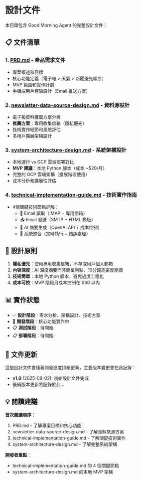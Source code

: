 # 設計文件

本目錄包含 Good Morning Agent 的完整設計文件：

## 📋 文件清單

### 1. [PRD.md](./PRD.md) - 產品需求文件
- 專案概述和目標
- 核心功能定義（電子報 > 天氣 > 新聞優先順序）
- MVP 範圍和實作計劃
- 手機端用戶體驗設計（Email 推送方案）

### 2. [newsletter-data-source-design.md](./newsletter-data-source-design.md) - 資料源設計
- 電子報資料獲取方案分析
- **推薦方案**：專用收集信箱（隱私優先）
- 技術實作細節和風險評估
- 多用戶擴展架構設計

### 3. [system-architecture-design.md](./system-architecture-design.md) - 系統架構設計
- 本地運行 vs GCP 雲端部署對比
- **MVP 建議**：本地 Python 腳本（成本 ~$20/月）
- 完整的 GCP 雲端架構（擴展階段使用）
- 成本分析和擴展性評估

### 4. [technical-implementation-guide.md](./technical-implementation-guide.md) - 技術實作指南
- 4個關鍵技術節點詳解：
  - 📧 Email 讀取（IMAP + 專用信箱）
  - 📤 Email 發送（SMTP + HTML 模板）
  - 🤖 AI 摘要生成（OpenAI API + 成本控制）
  - 🔄 系統整合（定時執行 + 錯誤處理）

## 🎯 設計原則

1. **隱私優先**：使用專用收集信箱，不存取用戶個人郵箱
2. **內容深度**：AI 深度摘要而非簡單列點，10分鐘高密度閱讀
3. **技術簡單**：本地 Python 腳本，避免過度工程化
4. **成本可控**：MVP 階段月成本控制在 $40 以內

## 📊 實作狀態

- ✅ **設計階段**：需求分析、架構設計、技術方案
- 🚧 **開發階段**：核心功能實作中
- 📋 **測試階段**：待開始
- 📋 **部署階段**：待開始

## 🔄 文件更新

這些設計文件會隨著開發進度持續更新，主要版本變更會在此記錄：

- **v1.0** (2025-08-02): 初始設計文件完成
- 後續版本更新將記錄於此...

## 💡 閱讀建議

**首次閱讀順序**：
1. PRD.md - 了解專案目標和核心功能
2. newsletter-data-source-design.md - 了解資料來源方案
3. technical-implementation-guide.md - 了解關鍵技術實作
4. system-architecture-design.md - 了解完整系統架構

**開發者重點**：
- technical-implementation-guide.md 的 4 個關鍵節點
- system-architecture-design.md 的本地 MVP 架構